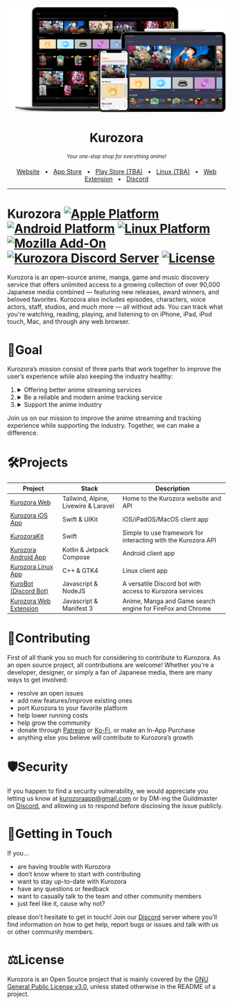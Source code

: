 <p align="center"><img src=".github/Assets/Kurozora_on_Device.png"></p>

<div align="center">
  <h1>Kurozora</h1>
  <p>
      <sup><em>Your one-stop shop for everything anime!</em></sup>
  </p>

  <a href="https://kurozora.app">Website</a>
  <span>&nbsp;&nbsp;•&nbsp;&nbsp;</span>
  <a href="https://apple.co/3CsQlKq">App Store</a>
  <span>&nbsp;&nbsp;•&nbsp;&nbsp;</span>
  <a href=“#”>Play Store (TBA)</a>
  <span>&nbsp;&nbsp;•&nbsp;&nbsp;</span>
  <a href=“#”>Linux (TBA)</a>
  <span>&nbsp;&nbsp;•&nbsp;&nbsp;</span>
  <a href="https://addons.mozilla.org/en-US/firefox/addon/kurozora">Web Extension</a>
  <span>&nbsp;&nbsp;•&nbsp;&nbsp;</span>
  <a href="https://discord.gg/f3QFzGqsah">Discord</a>
  <hr />
</div>

# Kurozora [![Apple Platform](https://img.shields.io/badge/iOS%20|%20iPadOS%20|%20MacOS-black.svg?style=flat&logo=Apple)](https://apple.co/3CsQlKq) [![Android Platform](https://img.shields.io/badge/Android%20(TBA)-white.svg?style=flat&logo=Android)]() [![Linux Platform](https://img.shields.io/badge/Linux%20(TBA)-yellow.svg?style=flat&logo=Linux&logoColor=white)]() [![Mozilla Add-On](https://img.shields.io/badge/Mozilla%20Add--On-%23331e54?label=%20&logo=Firefox)](https://addons.mozilla.org/en-US/firefox/addon/kurozora) [![Kurozora Discord Server](https://img.shields.io/discord/449250093623934977?style=flat&label=&logo=Discord&logoColor=white&color=7289DA)](https://discord.gg/f3QFzGqsah) [![License](https://img.shields.io/badge/License-GPLv3-blue.svg?style=flat)](LICENSE)

Kurozora is an open-source anime, manga, game and music discovery service that offers unlimited access to a growing collection of over 90,000 Japanese media combined — featuring new releases, award winners, and beloved favorites. Kurozora also includes episodes, characters, voice actors, staff, studios, and much more — all without ads. You can track what you're watching, reading, playing, and listening to on iPhone, iPad, iPod touch, Mac, and through any web browser.

# 🎯Goal

Kurozora’s mission consist of three parts that work together to improve the user’s experience while also keeping the industry healthy:

<ol>
  <li>
  <details>
  <summary>Offering better anime streaming services</summary>

#### Problem
Back in 2016, I was fed up with the state of anime streaming: pricy subscriptions, limited catalogs, and poor quality options. These are true even today. As a result, many anime fans turn to illegal streaming sites for a better experience. At Kurozora, we aim to change that.

#### Goal
Our goal is to combine the best of legal and illegal services. We’ll offer legal streaming with affordable subscription plans that cater to different budgets, a free tier with better experience and video quality, provide all anime to all users regardless of location, and ensure safe streaming without spicy ads, pop-ups, and malware.
  </details>
  </li>

  <li>
  <details>
  <summary>Be a reliable and modern anime tracking service</summary>

#### Problem
In 2017, the Aozora app, for which I served as one of the admins, was acquired by Kitsu. While I appreciate the value that Kitsu brings to the users, I noticed that some of the unique features that made Aozora stand out were not carried over to the Kitsu platform. Additionally, many existing tracking services have outdated user experiences, and even poorer mobile apps. There’s a lack of innovation.

#### Goal
We understand the importance of having a reliable and up-to-date tracking service for your anime, manga, and game collections. We will improve the tracking experience for everyone, with features that matter to anime, manga and game fans like you. We’ll offer modern user experiences and user interfaces, while making sure it’s as intuitive and easy to use.
  </details>
  </li>

  <li>
  <details>
  <summary>Support the anime industry</summary>

#### Problem
During the same time back in [2016](https://www.animenewsnetwork.com/interest/2016-12-07/young-animators-npo-launches-crowdfunding-campaign/.109566) (and recently in [2020](https://www.kickstarter.com/projects/animatorsupporters/2020-new-anime-making-system-project)), there were kickstarters for collecting funds to give to anime artists, since they didn't make enough money. Also in the years prior, a lot of beloved anime studios went bankrupt (Manglobe </3) due to financial reasons. Unfortunately, the current system often means that distributors and licensors get the biggest slice of the pie, leaving the artists and studios with little.

#### Goal
We love anime, manga, and games. We know that the people who create them deserve fair compensation for their hard work. With Kurozora, we want to level the playing field. Our goal is to have more money go directly to the studios and animators who create the content that we all love.
  </details>
  </li>
</ol>

Join us on our mission to improve the anime streaming and tracking experience while supporting the industry. Together, we can make a difference.

# 🛠️Projects

| Project       | Stack         | Description |
| ------------- | ------------- | ----------- |
| [Kurozora Web](https://github.com/kurozora/kurozora-web) | Tailwind, Alpine, Livewire & Laravel | Home to the Kurozora website and API |
| [Kurozora iOS App](https://github.com/Kurozora/kurozora-app) | Swift & UIKit | iOS/iPadOS/MacOS client app |
| [KurozoraKit](https://github.com/Kurozora/KurozoraKit) | Swift | Simple to use framework for interacting with the Kurozora API |
| [Kurozora Android App](https://github.com/Kurozora/kurozora-android) | Kotlin & Jetpack Compose | Android client app |
| [Kurozora Linux App](https://github.com/Kurozora/kurozora-linux) | C++ & GTK4 | Linux client app |
| [KuroBot (Discord Bot)](https://github.com/Kurozora/kurozora-discord-bot) | Javascript & NodeJS | A versatile Discord bot with access to Kurozora services |
| [Kurozora Web Extension](https://github.com/Kurozora/kurozora-extension) | Javascript & Manifest 3 | Anime, Manga and Game search engine for FireFox and Chrome |

# 🤝Contributing

First of all thank you so much for considering to contribute to Kurozora. As an open source project, all contributions are welcome! Whether you're a developer, designer, or simply a fan of Japanese media, there are many ways to get involved:

- resolve an open issues
- add new features/improve existing ones
- port Kurozora to your favorite platform
- help lower running costs
- help grow the community
- donate through [Patreon](https://patreon.com/kurozora) or [Ko-Fi](https://ko-fi.com/Kurozora), or make an In-App Purchase
- anything else you believe will contribute to Kurozora’s growth

# 🛡️Security

If you happen to find a security vulnerability, we would appreciate you letting us know at kurozoraapp@gmail.com or by DM-ing the Guildmaster on [Discord](https://discord.gg/f3QFzGqsah), and allowing us to respond before disclosing the issue publicly.

# 💌Getting in Touch

If you…

- are having trouble with Kurozora
- don’t know where to start with contributing
- want to stay up-to-date with Kurozora
- have any questions or feedback
- want to casually talk to the team and other community members
- just feel like it, cause why not?

please don't hesitate to get in touch! Join our [Discord](https://discord.gg/f3QFzGqsah) server where you'll find information on how to get help, report bugs or issues and talk with us or other community members.

# ⚖️License

Kurozora is an Open Source project that is mainly covered by the [GNU General Public License v3.0](LICENSE), unless stated otherwise in the README of a project.
